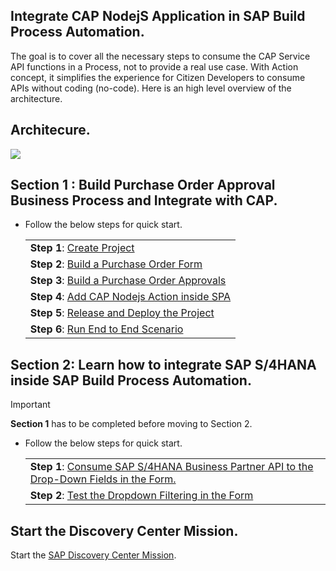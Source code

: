 ## Integrate CAP NodejS Application in SAP Build Process Automation.

The goal is to cover all the necessary steps to consume the CAP Service API functions in a Process, not to provide a real use case. With Action concept, it simplifies the experience for Citizen Developers to consume APIs without coding (no-code). Here is an high level overview of the architecture.

## Architecure.

![](./images/arch.png)

## Section 1 : Build Purchase Order Approval Business Process and Integrate with CAP.

* Follow the below steps for quick start.

    |    | 
    | ----------- |
    | **Step 1**: [Create Project](./createprocess/README.md) |
    | **Step 2**: [Build a Purchase Order Form](./form/README.md) |
    | **Step 3**: [Build a Purchase Order Approvals](./approval/README.md)  |
    | **Step 4**: [Add CAP Nodejs Action inside SPA](./action/README.md)|
    | **Step 5**: [Release and Deploy the Project](./deploy/README.md) |
    | **Step 6**: [Run End to End Scenario](./e2e/README.md) |

##  Section 2: Learn how to integrate SAP S/4HANA inside SAP Build Process Automation.

> [!IMPORTANT]  
> **Section 1** has to be completed before moving to Section 2.

* Follow the below steps for quick start.

    |   | 
    | ----------- |
    | **Step 1**: [Consume SAP S/4HANA Business Partner API to the Drop-Down Fields in the Form.](./s4hana/README.md) |
    | **Step 2**: [Test the Dropdown Filtering in the Form](./s4hane2e/README.md) |


## Start the Discovery Center Mission.

Start the [SAP Discovery Center Mission](https://discovery-center.cloud.sap/missiondetail/4163/4406).